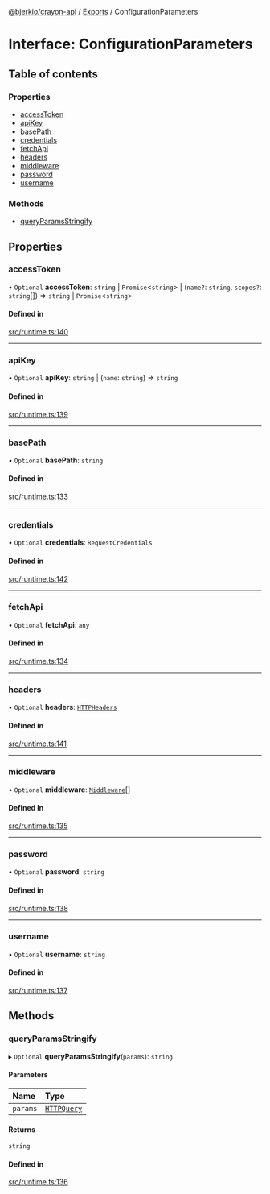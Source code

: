 [@bjerkio/crayon-api](../README.md) / [Exports](../modules.md) / ConfigurationParameters

# Interface: ConfigurationParameters

## Table of contents

### Properties

- [accessToken](ConfigurationParameters.md#accesstoken)
- [apiKey](ConfigurationParameters.md#apikey)
- [basePath](ConfigurationParameters.md#basepath)
- [credentials](ConfigurationParameters.md#credentials)
- [fetchApi](ConfigurationParameters.md#fetchapi)
- [headers](ConfigurationParameters.md#headers)
- [middleware](ConfigurationParameters.md#middleware)
- [password](ConfigurationParameters.md#password)
- [username](ConfigurationParameters.md#username)

### Methods

- [queryParamsStringify](ConfigurationParameters.md#queryparamsstringify)

## Properties

### accessToken

• `Optional` **accessToken**: `string` \| `Promise`<`string`\> \| (`name?`: `string`, `scopes?`: `string`[]) => `string` \| `Promise`<`string`\>

#### Defined in

[src/runtime.ts:140](https://github.com/bjerkio/crayon-api-js/blob/22cd66d/src/runtime.ts#L140)

___

### apiKey

• `Optional` **apiKey**: `string` \| (`name`: `string`) => `string`

#### Defined in

[src/runtime.ts:139](https://github.com/bjerkio/crayon-api-js/blob/22cd66d/src/runtime.ts#L139)

___

### basePath

• `Optional` **basePath**: `string`

#### Defined in

[src/runtime.ts:133](https://github.com/bjerkio/crayon-api-js/blob/22cd66d/src/runtime.ts#L133)

___

### credentials

• `Optional` **credentials**: `RequestCredentials`

#### Defined in

[src/runtime.ts:142](https://github.com/bjerkio/crayon-api-js/blob/22cd66d/src/runtime.ts#L142)

___

### fetchApi

• `Optional` **fetchApi**: `any`

#### Defined in

[src/runtime.ts:134](https://github.com/bjerkio/crayon-api-js/blob/22cd66d/src/runtime.ts#L134)

___

### headers

• `Optional` **headers**: [`HTTPHeaders`](../modules.md#httpheaders)

#### Defined in

[src/runtime.ts:141](https://github.com/bjerkio/crayon-api-js/blob/22cd66d/src/runtime.ts#L141)

___

### middleware

• `Optional` **middleware**: [`Middleware`](Middleware.md)[]

#### Defined in

[src/runtime.ts:135](https://github.com/bjerkio/crayon-api-js/blob/22cd66d/src/runtime.ts#L135)

___

### password

• `Optional` **password**: `string`

#### Defined in

[src/runtime.ts:138](https://github.com/bjerkio/crayon-api-js/blob/22cd66d/src/runtime.ts#L138)

___

### username

• `Optional` **username**: `string`

#### Defined in

[src/runtime.ts:137](https://github.com/bjerkio/crayon-api-js/blob/22cd66d/src/runtime.ts#L137)

## Methods

### queryParamsStringify

▸ `Optional` **queryParamsStringify**(`params`): `string`

#### Parameters

| Name | Type |
| :------ | :------ |
| `params` | [`HTTPQuery`](../modules.md#httpquery) |

#### Returns

`string`

#### Defined in

[src/runtime.ts:136](https://github.com/bjerkio/crayon-api-js/blob/22cd66d/src/runtime.ts#L136)
